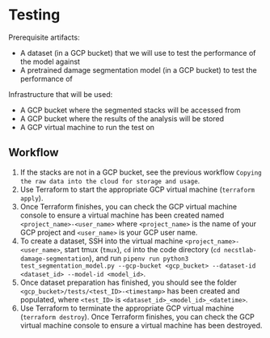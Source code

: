 # Testing

Prerequisite artifacts:
* A dataset (in a GCP bucket) that we will use to test the performance of the model against 
* A pretrained damage segmentation model (in a GCP bucket) to test the performance of

Infrastructure that will be used:
* A GCP bucket where the segmented stacks will be accessed from
* A GCP bucket where the results of the analysis will be stored
* A GCP virtual machine to run the test on

## Workflow
1. If the stacks are not in a GCP bucket, see the previous workflow `Copying the raw data into the cloud for storage and usage`.
1. Use Terraform to start the appropriate GCP virtual machine (`terraform apply`).
1. Once Terraform finishes, you can check the GCP virtual machine console to ensure a virtual machine has been created named `<project_name>-<user_name>` where `<project_name>` is the name of your GCP project and `<user_name>` is your GCP user name.
1. To create a dataset, SSH into the virtual machine `<project_name>-<user_name>`, start tmux (`tmux`), `cd` into the code directory (`cd necstlab-damage-segmentation`), and run `pipenv run python3 test_segmentation_model.py --gcp-bucket <gcp_bucket> --dataset-id <dataset_id> --model-id <model_id>`.
1. Once dataset preparation has finished, you should see the folder `<gcp_bucket>/tests/<test_ID>-<timestamp>` has been created and populated, where `<test_ID>`  is `<dataset_id>_<model_id>_<datetime>`.
1. Use Terraform to terminate the appropriate GCP virtual machine (`terraform destroy`). Once Terraform finishes, you can check the GCP virtual machine console to ensure a virtual machine has been destroyed. 
